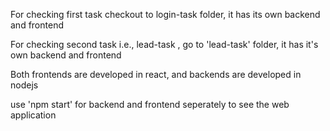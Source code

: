 For checking first task checkout to login-task folder, it has its own backend and frontend

For checking second task i.e., lead-task , go to 'lead-task' folder, it has it's own backend and frontend

Both frontends are developed in react, and backends are developed in nodejs

use 'npm start' for backend and frontend seperately to see the web application